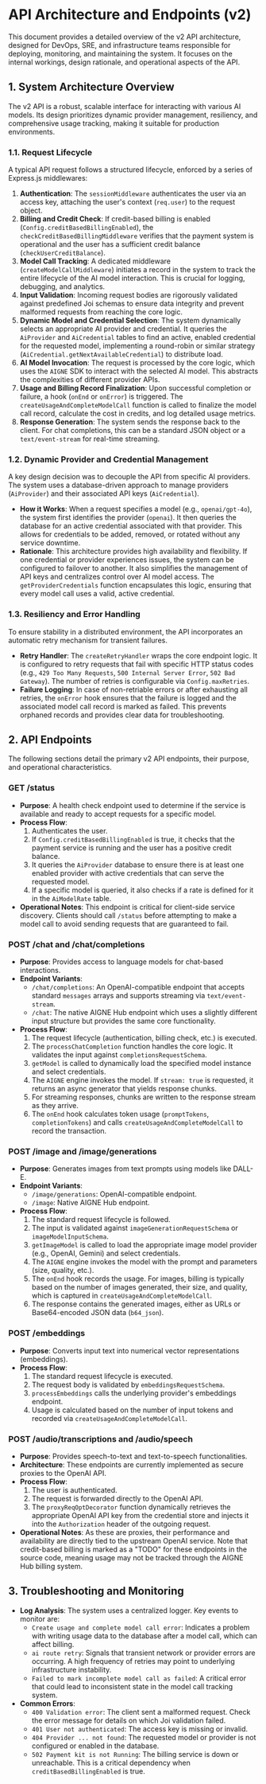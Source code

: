 # API Architecture and Endpoints (v2)

This document provides a detailed overview of the v2 API architecture, designed for DevOps, SRE, and infrastructure teams responsible for deploying, monitoring, and maintaining the system. It focuses on the internal workings, design rationale, and operational aspects of the API.

## 1. System Architecture Overview

The v2 API is a robust, scalable interface for interacting with various AI models. Its design prioritizes dynamic provider management, resiliency, and comprehensive usage tracking, making it suitable for production environments.

### 1.1. Request Lifecycle

A typical API request follows a structured lifecycle, enforced by a series of Express.js middlewares:

1.  **Authentication**: The `sessionMiddleware` authenticates the user via an access key, attaching the user's context (`req.user`) to the request object.
2.  **Billing and Credit Check**: If credit-based billing is enabled (`Config.creditBasedBillingEnabled`), the `checkCreditBasedBillingMiddleware` verifies that the payment system is operational and the user has a sufficient credit balance (`checkUserCreditBalance`).
3.  **Model Call Tracking**: A dedicated middleware (`createModelCallMiddleware`) initiates a record in the system to track the entire lifecycle of the AI model interaction. This is crucial for logging, debugging, and analytics.
4.  **Input Validation**: Incoming request bodies are rigorously validated against predefined Joi schemas to ensure data integrity and prevent malformed requests from reaching the core logic.
5.  **Dynamic Model and Credential Selection**: The system dynamically selects an appropriate AI provider and credential. It queries the `AiProvider` and `AiCredential` tables to find an active, enabled credential for the requested model, implementing a round-robin or similar strategy (`AiCredential.getNextAvailableCredential`) to distribute load.
6.  **AI Model Invocation**: The request is processed by the core logic, which uses the `AIGNE` SDK to interact with the selected AI model. This abstracts the complexities of different provider APIs.
7.  **Usage and Billing Record Finalization**: Upon successful completion or failure, a hook (`onEnd` or `onError`) is triggered. The `createUsageAndCompleteModelCall` function is called to finalize the model call record, calculate the cost in credits, and log detailed usage metrics.
8.  **Response Generation**: The system sends the response back to the client. For chat completions, this can be a standard JSON object or a `text/event-stream` for real-time streaming.

### 1.2. Dynamic Provider and Credential Management

A key design decision was to decouple the API from specific AI providers. The system uses a database-driven approach to manage providers (`AiProvider`) and their associated API keys (`AiCredential`).

-   **How it Works**: When a request specifies a model (e.g., `openai/gpt-4o`), the system first identifies the provider (`openai`). It then queries the database for an active credential associated with that provider. This allows for credentials to be added, removed, or rotated without any service downtime.
-   **Rationale**: This architecture provides high availability and flexibility. If one credential or provider experiences issues, the system can be configured to failover to another. It also simplifies the management of API keys and centralizes control over AI model access. The `getProviderCredentials` function encapsulates this logic, ensuring that every model call uses a valid, active credential.

### 1.3. Resiliency and Error Handling

To ensure stability in a distributed environment, the API incorporates an automatic retry mechanism for transient failures.

-   **Retry Handler**: The `createRetryHandler` wraps the core endpoint logic. It is configured to retry requests that fail with specific HTTP status codes (e.g., `429 Too Many Requests`, `500 Internal Server Error`, `502 Bad Gateway`). The number of retries is configurable via `Config.maxRetries`.
-   **Failure Logging**: In case of non-retriable errors or after exhausting all retries, the `onError` hook ensures that the failure is logged and the associated model call record is marked as failed. This prevents orphaned records and provides clear data for troubleshooting.

## 2. API Endpoints

The following sections detail the primary v2 API endpoints, their purpose, and operational characteristics.

### GET /status

-   **Purpose**: A health check endpoint used to determine if the service is available and ready to accept requests for a specific model.
-   **Process Flow**:
    1.  Authenticates the user.
    2.  If `Config.creditBasedBillingEnabled` is true, it checks that the payment service is running and the user has a positive credit balance.
    3.  It queries the `AiProvider` database to ensure there is at least one enabled provider with active credentials that can serve the requested model.
    4.  If a specific model is queried, it also checks if a rate is defined for it in the `AiModelRate` table.
-   **Operational Notes**: This endpoint is critical for client-side service discovery. Clients should call `/status` before attempting to make a model call to avoid sending requests that are guaranteed to fail.

### POST /chat and /chat/completions

-   **Purpose**: Provides access to language models for chat-based interactions.
-   **Endpoint Variants**:
    -   `/chat/completions`: An OpenAI-compatible endpoint that accepts standard `messages` arrays and supports streaming via `text/event-stream`.
    -   `/chat`: The native AIGNE Hub endpoint which uses a slightly different input structure but provides the same core functionality.
-   **Process Flow**:
    1.  The request lifecycle (authentication, billing check, etc.) is executed.
    2.  The `processChatCompletion` function handles the core logic. It validates the input against `completionsRequestSchema`.
    3.  `getModel` is called to dynamically load the specified model instance and select credentials.
    4.  The `AIGNE` engine invokes the model. If `stream: true` is requested, it returns an async generator that yields response chunks.
    5.  For streaming responses, chunks are written to the response stream as they arrive.
    6.  The `onEnd` hook calculates token usage (`promptTokens`, `completionTokens`) and calls `createUsageAndCompleteModelCall` to record the transaction.

### POST /image and /image/generations

-   **Purpose**: Generates images from text prompts using models like DALL-E.
-   **Endpoint Variants**:
    -   `/image/generations`: OpenAI-compatible endpoint.
    -   `/image`: Native AIGNE Hub endpoint.
-   **Process Flow**:
    1.  The standard request lifecycle is followed.
    2.  The input is validated against `imageGenerationRequestSchema` or `imageModelInputSchema`.
    3.  `getImageModel` is called to load the appropriate image model provider (e.g., OpenAI, Gemini) and select credentials.
    4.  The `AIGNE` engine invokes the model with the prompt and parameters (size, quality, etc.).
    5.  The `onEnd` hook records the usage. For images, billing is typically based on the number of images generated, their size, and quality, which is captured in `createUsageAndCompleteModelCall`.
    6.  The response contains the generated images, either as URLs or Base64-encoded JSON data (`b64_json`).

### POST /embeddings

-   **Purpose**: Converts input text into numerical vector representations (embeddings).
-   **Process Flow**:
    1.  The standard request lifecycle is executed.
    2.  The request body is validated by `embeddingsRequestSchema`.
    3.  `processEmbeddings` calls the underlying provider's embeddings endpoint.
    4.  Usage is calculated based on the number of input tokens and recorded via `createUsageAndCompleteModelCall`.

### POST /audio/transcriptions and /audio/speech

-   **Purpose**: Provides speech-to-text and text-to-speech functionalities.
-   **Architecture**: These endpoints are currently implemented as secure proxies to the OpenAI API.
-   **Process Flow**:
    1.  The user is authenticated.
    2.  The request is forwarded directly to the OpenAI API.
    3.  The `proxyReqOptDecorator` function dynamically retrieves the appropriate OpenAI API key from the credential store and injects it into the `Authorization` header of the outgoing request.
-   **Operational Notes**: As these are proxies, their performance and availability are directly tied to the upstream OpenAI service. Note that credit-based billing is marked as a "TODO" for these endpoints in the source code, meaning usage may not be tracked through the AIGNE Hub billing system.

## 3. Troubleshooting and Monitoring

-   **Log Analysis**: The system uses a centralized logger. Key events to monitor are:
    -   `Create usage and complete model call error`: Indicates a problem with writing usage data to the database after a model call, which can affect billing.
    -   `ai route retry`: Signals that transient network or provider errors are occurring. A high frequency of retries may point to underlying infrastructure instability.
    -   `Failed to mark incomplete model call as failed`: A critical error that could lead to inconsistent state in the model call tracking system.
-   **Common Errors**:
    -   `400 Validation error`: The client sent a malformed request. Check the error message for details on which Joi validation failed.
    -   `401 User not authenticated`: The access key is missing or invalid.
    -   `404 Provider ... not found`: The requested model or provider is not configured or enabled in the database.
    -   `502 Payment kit is not Running`: The billing service is down or unreachable. This is a critical dependency when `creditBasedBillingEnabled` is true.